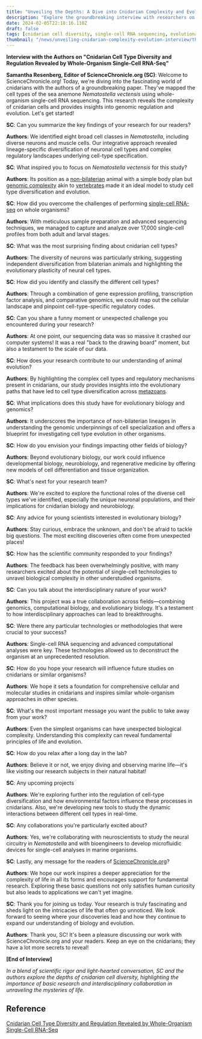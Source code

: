 ```yaml
---
title: "Unveiling the Depths: A Dive into Cnidarian Complexity and Evolution"
description: "Explore the groundbreaking interview with researchers on the complex cell types and evolutionary insights of cnidarians, highlighting the significant implications for biology and medicine."
date: 2024-02-05T22:18:16.110Z
draft: false
tags: [cnidarian cell diversity, single-cell RNA sequencing, evolutionary biology, Nematostella vectensis, marine genomics, cell type evolution, neurobiology research, regenerative medicine, developmental biology, genomic regulation, biology]
thumbnail: "/news/unveiling-cnidarian-complexity-evolution-interview/thumb.jpg"
---
```


**Interview with the Authors on "Cnidarian Cell Type Diversity and Regulation Revealed by Whole-Organism Single-Cell RNA-Seq"**

**Samantha Resenberg, Editor of ScienceChronicle.org (SC)**: Welcome to ScienceChronicle.org! Today, we're diving into the fascinating world of cnidarians with the authors of a groundbreaking paper. They've mapped the cell types of the sea anemone *Nematostella vectensis* using whole-organism single-cell RNA sequencing. This research reveals the complexity of cnidarian cells and provides insights into genomic regulation and evolution. Let's get started!

**SC**: Can you summarize the key findings of your research for our readers?

**Authors**: We identified eight broad cell classes in *Nematostella*, including diverse neurons and muscle cells. Our integrative approach revealed lineage-specific diversification of neuronal cell types and complex regulatory landscapes underlying cell-type specification.

**SC**: What inspired you to focus on *Nematostella vectensis* for this study?

**Authors**: Its position as a [non-bilaterian](https://en.wikipedia.org/wiki/Bilateria) animal with a simple body plan but [genomic complexity](https://en.wikipedia.org/wiki/Genomic_organization) akin to [vertebrates](https://en.wikipedia.org/wiki/Vertebrate) made it an ideal model to study cell type diversification and evolution.

**SC**: How did you overcome the challenges of performing [single-cell RNA-seq](https://en.wikipedia.org/wiki/RNA-Seq) on whole organisms?

**Authors**: With meticulous sample preparation and advanced sequencing techniques, we managed to capture and analyze over 17,000 single-cell profiles from both adult and larval stages.

**SC**: What was the most surprising finding about cnidarian cell types?

**Authors**: The diversity of neurons was particularly striking, suggesting independent diversification from bilaterian animals and highlighting the evolutionary plasticity of neural cell types.

**SC**: How did you identify and classify the different cell types?

**Authors**: Through a combination of gene expression profiling, transcription factor analysis, and comparative genomics, we could map out the cellular landscape and pinpoint cell-type-specific regulatory codes.

**SC**: Can you share a funny moment or unexpected challenge you encountered during your research?

**Authors**: At one point, our sequencing data was so massive it crashed our computer systems! It was a real "back to the drawing board" moment, but also a testament to the scale of our data.

**SC**: How does your research contribute to our understanding of animal evolution?

**Authors**: By highlighting the complex cell types and regulatory mechanisms present in cnidarians, our study provides insights into the evolutionary paths that have led to cell type diversification across [metazoans](https://en.wikipedia.org/wiki/Animal).

**SC**: What implications does this study have for evolutionary biology and genomics?

**Authors**: It underscores the importance of non-bilaterian lineages in understanding the genomic underpinnings of cell specialization and offers a blueprint for investigating cell type evolution in other organisms.

**SC**: How do you envision your findings impacting other fields of biology?

**Authors**: Beyond evolutionary biology, our work could influence developmental biology, neurobiology, and regenerative medicine by offering new models of cell differentiation and tissue organization.

**SC**: What's next for your research team?

**Authors**: We're excited to explore the functional roles of the diverse cell types we've identified, especially the unique neuronal populations, and their implications for cnidarian biology and neurobiology.

**SC**: Any advice for young scientists interested in evolutionary biology?

**Authors**: Stay curious, embrace the unknown, and don't be afraid to tackle big questions. The most exciting discoveries often come from unexpected places!

**SC**: How has the scientific community responded to your findings?

**Authors**: The feedback has been overwhelmingly positive, with many researchers excited about the potential of single-cell technologies to unravel biological complexity in other understudied organisms.

**SC**: Can you talk about the interdisciplinary nature of your work?

**Authors**: This project was a true collaboration across fields—combining genomics, computational biology, and evolutionary biology. It's a testament to how interdisciplinary approaches can lead to breakthroughs.

**SC**: Were there any particular technologies or methodologies that were crucial to your success?

**Authors**: Single-cell RNA sequencing and advanced computational analyses were key. These technologies allowed us to deconstruct the organism at an unprecedented resolution.

**SC**: How do you hope your research will influence future studies on cnidarians or similar organisms?

**Authors**: We hope it sets a foundation for comprehensive cellular and molecular studies in cnidarians and inspires similar whole-organism approaches in other species.

**SC**: What's the most important message you want the public to take away from your work?

**Authors**: Even the simplest organisms can have unexpected biological complexity. Understanding this complexity can reveal fundamental principles of life and evolution.

**SC**: How do you relax after a long day in the lab?

**Authors**: Believe it or not, we enjoy diving and observing marine life—it's like visiting our research subjects in their natural habitat!

**SC**: Any upcoming projects

**Authors**: We're exploring further into the regulation of cell-type diversification and how environmental factors influence these processes in cnidarians. Also, we're developing new tools to study the dynamic interactions between different cell types in real-time.

**SC**: Any collaborations you're particularly excited about?

**Authors**: Yes, we're collaborating with neuroscientists to study the neural circuitry in *Nematostella* and with bioengineers to develop microfluidic devices for single-cell analyses in marine organisms.

**SC**: Lastly, any message for the readers of [ScienceChronicle.org](https://sciencechronicle.org)?

**Authors**: We hope our work inspires a deeper appreciation for the complexity of life in all its forms and encourages support for fundamental research. Exploring these basic questions not only satisfies human curiosity but also leads to applications we can't yet imagine.

**SC**: Thank you for joining us today. Your research is truly fascinating and sheds light on the intricacies of life that often go unnoticed. We look forward to seeing where your discoveries lead and how they continue to expand our understanding of biology and evolution.

**Authors**: Thank you, SC! It's been a pleasure discussing our work with ScienceChronicle.org and your readers. Keep an eye on the cnidarians; they have a lot more secrets to reveal!

**[End of Interview]**

*In a blend of scientific rigor and light-hearted conversation, SC and the authors explore the depths of cnidarian cell diversity, highlighting the importance of basic research and interdisciplinary collaboration in unraveling the mysteries of life.*

## Reference

[Cnidarian Cell Type Diversity and Regulation Revealed by Whole-Organism Single-Cell RNA-Seq](https://doi.org/10.1016/j.cell.2018.05.019)